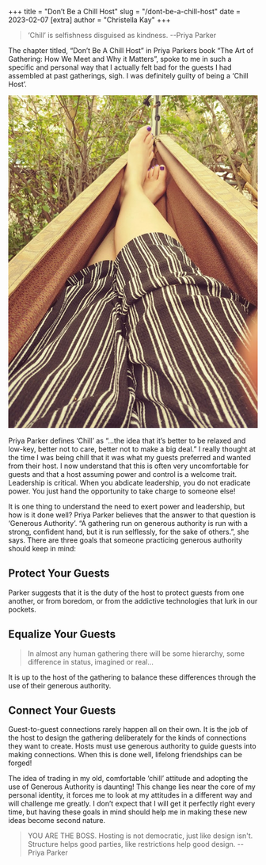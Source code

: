 +++
title = "Don’t Be a Chill Host"
slug = "/dont-be-a-chill-host"
date = 2023-02-07
[extra]
author = "Christella Kay"
+++

> ‘Chill’ is selfishness disguised as kindness. --Priya Parker

The chapter titled, “Don’t Be A Chill Host” in Priya Parkers book “The Art of Gathering: How We Meet and Why it Matters”, spoke to me in such a specific and personal way that I actually felt bad for the guests I had assembled at past gatherings, sigh.  I was definitely guilty of being a ‘Chill Host’.

![Stella's legs up in a hammock](hammock.png)

Priya Parker defines ‘Chill’ as “...the idea that it’s better to be relaxed and low-key, better not to care, better not to make a big deal.” I really thought at the time I was being chill that it was what my guests preferred and wanted from their host.  I now understand that this is often very uncomfortable for guests and that a host assuming power and control is a welcome trait.  Leadership is critical.  When you abdicate leadership, you do not eradicate power.  You just hand the opportunity to take charge to someone else!


It is one thing to understand the need to exert power and leadership, but how is it done well?  Priya Parker believes that the answer to that question is ‘Generous Authority’.  “A gathering run on generous authority is run with a strong, confident hand, but it is run selflessly, for the sake of others.”, she says.  There are three goals that someone practicing generous authority should keep in mind:

## Protect Your Guests

Parker suggests that it is the duty of the host to protect guests from one another, or from boredom, or from the addictive technologies that lurk in our pockets.

## Equalize Your Guests

> In almost any human gathering there will be some hierarchy, some difference in status, imagined or real…

It is up to the host of the gathering to balance these differences through the use of their generous authority.

## Connect Your Guests

Guest-to-guest connections rarely happen all on their own.  It is the job of the host to design the gathering deliberately for the kinds of connections they want to create.  Hosts must use generous authority to guide guests into making connections. When this is done well, lifelong friendships can be forged!

The idea of trading in my old, comfortable ‘chill’ attitude and adopting the use of Generous Authority is daunting!  This change lies near the core of my personal identity, it forces me to look at my attitudes in a different way and will challenge me greatly.  I don’t expect that I will get it perfectly right every time, but having these goals in mind should help me in making these new ideas become second nature.

> YOU ARE THE BOSS.  Hosting is not democratic, just like design isn't.  Structure helps good parties, like restrictions help good design. --Priya Parker
